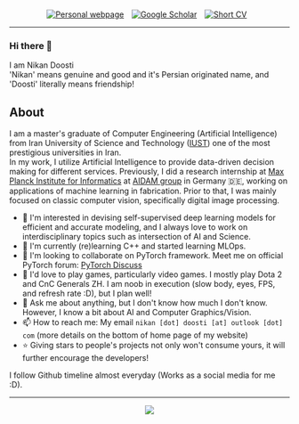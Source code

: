 <div align='center' style='margin-top: 20px;'>
<a href='https://nikronic.com' style='margin-right: 10px'><img src="https://img.shields.io/badge/-Website-127a75?style=for-the-badge&logo=google-chrome&logoColor=white" title="Personal webpage" /></a>
<a href='https://scholar.google.com/citations?user=QWFKVW8AAAAJ' style='margin-right: 10px'><img src="https://img.shields.io/badge/-Scholar-5654a8?style=for-the-badge&logo=google-scholar&logoColor=white" title="Google Scholar" /></a>
<a href='https://www.nikronic.com/assets/pdf/resume.pdf' style='margin-right: 10px'><img src="https://img.shields.io/badge/-2--Page%20CV-127a75?style=for-the-badge&logo=Shotcut&logoColor=white" title="Short CV" /></a>
</div>

-----

### Hi there 👋
I am Nikan Doosti<br>
'Nikan' means genuine and good and it's Persian originated name, and 'Doosti' literally means friendship!

## About
I am a master's graduate of Computer Engineering (Artificial Intelligence) from Iran University of Science and Technology ([IUST](http://www.iust.ac.ir/en)) one of the most prestigious universities in Iran. <br> In my work, I utilize Artificial Intelligence to provide data-driven decision making for different services. Previously, I did a research internship at [Max Planck Institute for Informatics](https://www.mpi-inf.mpg.de/home/) at [AIDAM group](http://aidam.mpi-inf.mpg.de/) in Germany :de:, working on applications of machine learning in fabrication. Prior to that, I was mainly focused on classic computer vision, specifically digital image processing.

- 🧐 I'm interested in devising self-supervised deep learning models for efficient and accurate modeling, and I always love to work on interdisciplinary topics such as intersection of AI and Science.
- 🌱 I'm currently (re)learning C++ and started learning MLOps.
- 👯 I'm looking to collaborate on PyTorch framework. Meet me on official PyTorch forum: [PyTorch Discuss](https://discuss.pytorch.org/u/nikronic/summary)
- 💓 I'd love to play games, particularly video games. I mostly play Dota 2 and CnC Generals ZH. I am noob in execution (slow body, eyes, FPS, and refresh rate :D), but I plan well!
- 💬 Ask me about anything, but I don't know how much I don't know. However, I know a bit about AI and Computer Graphics/Vision.
- 📫 How to reach me: My email `nikan [dot] doosti [at] outlook [dot] com` (more details on the bottom of home page of my website)
- ⭐ Giving stars to people's projects not only won't consume yours, it will further encourage the developers!

I follow Github timeline almost everyday (Works as a social media for me :D).

----

<div align='center'>
<a href="https://hits.seeyoufarm.com"><img src="https://hits.seeyoufarm.com/api/count/incr/badge.svg?url=https%3A%2F%2Fgithub.com%2FNikronic%2Fhit-counter&count_bg=%230C8C9B&title_bg=%2300444F&icon=smugmug.svg&icon_color=%23FFFFFF&title=hits&edge_flat=false"/></a>
</div>
